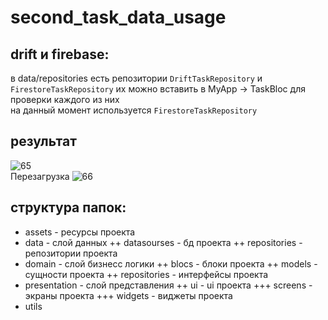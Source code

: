 # second_task_data_usage

## drift и firebase: 
в data/repositories есть репозитории `DriftTaskRepository` и `FirestoreTaskRepository` их можно вставить в MyApp -> TaskBloc для проверки каждого из них <br>
на данный момент используется `FirestoreTaskRepository`

## результат
![65](https://user-images.githubusercontent.com/47796424/230577394-86f8f5bd-c81e-444d-b991-4df15433e977.gif) <br>
Перезагрузка
![66](https://user-images.githubusercontent.com/47796424/230579858-46e0ff5c-6d35-43e9-b516-1184b29ced0c.gif)

## структура папок:
+ assets - ресурсы проекта
+ data - слой данных
++ datasourses - бд проекта
++ repositories - репозитории проекта
+ domain - слой бизнесс логики
++ blocs - блоки проекта
++ models - сущности проекта
++ repositories - интерфейсы проекта
+ presentation - слой представления
++ ui - ui проекта
+++ screens - экраны проекта
+++ widgets - виджеты проекта 
+ utils 
